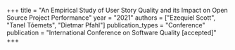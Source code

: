 +++
title = "An Empirical Study of User Story Quality and its Impact on Open Source Project Performance"
year = "2021"
authors = ["Ezequiel Scott", "Tanel Tõemets", "Dietmar Pfahl"]
publication_types = "Conference"
publication = "International Conference on Software Quality [accepted]"
+++

